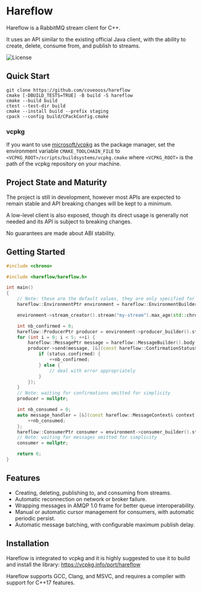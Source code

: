 # Hareflow
Hareflow is a RabbitMQ stream client for C++.

It uses an API similar to the existing official Java client, with the ability to create, delete, consume from, and publish to streams.

![License](https://img.shields.io/github/license/coveooss/hareflow)

## Quick Start

```shell
git clone https://github.com/coveooss/hareflow
cmake [-DBUILD_TESTS=TRUE] -B build -S hareflow
cmake --build build
ctest --test-dir build
cmake --install build --prefix staging
cpack --config build/CPackConfig.cmake
```

### vcpkg

If you want to use [microsoft/vcpkg](https://github.com/microsoft/vcpkg) as the package manager, set the environment variable `CMAKE_TOOLCHAIN_FILE` to `<VCPKG_ROOT>/scripts/buildsystems/vcpkg.cmake` where `<VCPKG_ROOT>` is the path of the vcpkg repository on your machine.

## Project State and Maturity
The project is still in development, however most APIs are expected to remain stable and API breaking changes will be kept to a minimum.

A low-level client is also exposed, though its direct usage is generally not needed and its API is subject to breaking changes.

No guarantees are made about ABI stability.

## Getting Started
```cpp
#include <chrono>

#include <hareflow/hareflow.h>

int main()
{
    // Note: these are the default values, they are only specified for illustration purposes.
    hareflow::EnvironmentPtr environment = hareflow::EnvironmentBuilder().host("localhost").username("guest").password("guest").build();

    environment->stream_creator().stream("my-stream").max_age(std::chrono::hours(6)).create();

    int nb_confirmed = 0;
    hareflow::ProducerPtr producer = environment->producer_builder().stream("my-stream").build();
    for (int i = 0; i < 5; ++i) {
        hareflow::MessagePtr message = hareflow::MessageBuilder().body("some data").build();
        producer->send(message, [&](const hareflow::ConfirmationStatus& status) {
            if (status.confirmed) {
                ++nb_confirmed;
            } else {
                // deal with error appropriately
            }
        });
    }
    // Note: waiting for confirmations omitted for simplicity
    producer = nullptr;

    int nb_consumed = 0;
    auto message_handler = [&](const hareflow::MessageContext& context, hareflow::MessagePtr message) {
        ++nb_consumed;
    };
    hareflow::ConsumerPtr consumer = environment->consumer_builder().stream("my-stream").offset(hareflow::OffsetSpecification::first()).message_handler(message_handler).build();
    // Note: waiting for messages omitted for simplicity
    consumer = nullptr;

    return 0;
}
```

## Features
- Creating, deleting, publishing to, and consuming from streams.
- Automatic reconnection on network or broker failure.
- Wrapping messages in AMQP 1.0 frame for better queue interoperability.
- Manual or automatic cursor management for consumers, with automatic periodic persist.
- Automatic message batching, with configurable maximum publish delay.

## Installation
Hareflow is integrated to vcpkg and it is highly suggested to use it to build and install the library: https://vcpkg.info/port/hareflow

Hareflow supports GCC, Clang, and MSVC, and requires a compiler with support for C++17 features.
